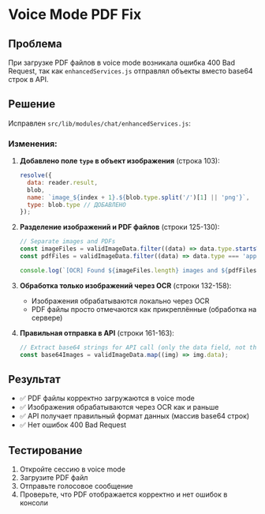 # Voice Mode PDF Fix

## Проблема

При загрузке PDF файлов в voice mode возникала ошибка 400 Bad Request, так как `enhancedServices.js` отправлял объекты вместо base64 строк в API.

## Решение

Исправлен `src/lib/modules/chat/enhancedServices.js`:

### Изменения:

1. **Добавлено поле `type` в объект изображения** (строка 103):

   ```javascript
   resolve({
     data: reader.result,
     blob,
     name: `image_${index + 1}.${blob.type.split('/')[1] || 'png'}`,
     type: blob.type // ДОБАВЛЕНО
   });
   ```

2. **Разделение изображений и PDF файлов** (строки 125-130):

   ```javascript
   // Separate images and PDFs
   const imageFiles = validImageData.filter((data) => data.type.startsWith('image/'));
   const pdfFiles = validImageData.filter((data) => data.type === 'application/pdf');

   console.log(`[OCR] Found ${imageFiles.length} images and ${pdfFiles.length} PDFs`);
   ```

3. **Обработка только изображений через OCR** (строки 132-158):
   - Изображения обрабатываются локально через OCR
   - PDF файлы просто отмечаются как прикреплённые (обработка на сервере)

4. **Правильная отправка в API** (строки 161-163):
   ```javascript
   // Extract base64 strings for API call (only the data field, not the whole object)
   const base64Images = validImageData.map((img) => img.data);
   ```

## Результат

- ✅ PDF файлы корректно загружаются в voice mode
- ✅ Изображения обрабатываются через OCR как и раньше
- ✅ API получает правильный формат данных (массив base64 строк)
- ✅ Нет ошибок 400 Bad Request

## Тестирование

1. Откройте сессию в voice mode
2. Загрузите PDF файл
3. Отправьте голосовое сообщение
4. Проверьте, что PDF отображается корректно и нет ошибок в консоли
